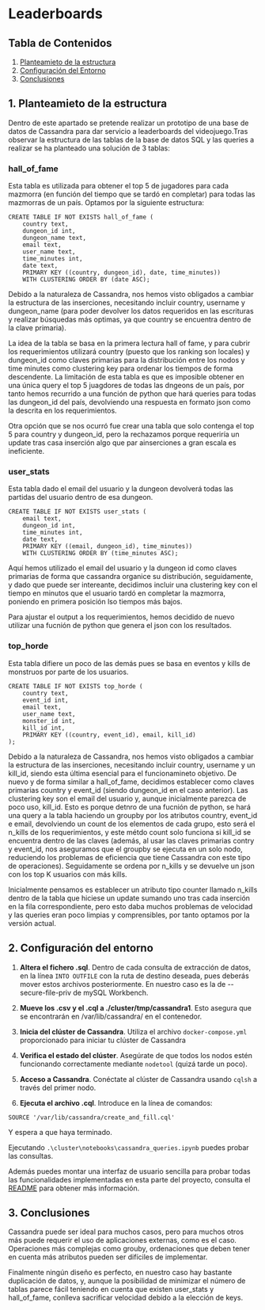 # Leaderboards
## Tabla de Contenidos

1. [Planteamieto de la estructura](#planteamiento-estructura)
3. [Configuración del Entorno](#configuración-del-entorno)
4. [Conclusiones](#conclusiones)

## 1. Planteamieto de la estructura

Dentro de este apartado se pretende realizar un prototipo de una base de datos de Cassandra para dar servicio a leaderboards del videojuego.Tras observar la estructura de las tablas de la base de datos SQL y las queries a realizar se ha planteado una solución de 3 tablas:

### hall_of_fame
Esta tabla es utilizada para obtener el top 5 de jugadores para cada mazmorra (en función del tiempo que se tardó en completar) para todas las mazmorras de un país. Optamos por la siguiente estructura:
```
CREATE TABLE IF NOT EXISTS hall_of_fame (
    country text,
    dungeon_id int,
    dungeon_name text,
    email text,
    user_name text,
    time_minutes int,
    date text,
    PRIMARY KEY ((country, dungeon_id), date, time_minutes))
    WITH CLUSTERING ORDER BY (date ASC);
```
Debido a la naturaleza de Cassandra, nos hemos visto obligados a cambiar la estructura de las inserciones, necesitando incluir country, username y dungeon_name (para poder devolver los datos requeridos en las escrituras y realizar búsquedas más optimas, ya que country se encuentra dentro de la clave primaria). 

La idea de la tabla se basa en la primera lectura hall of fame, y para cubrir los requerimientos utilizará country (puesto que los ranking son locales) y dungeon_id como claves primarias para la distribución entre los nodos y time minutes como clustering key para ordenar los tiempos de forma descendente. La limitación de esta tabla es que es imposible obtener en una única query el top 5 juagdores de todas las dngeons de un país, por tanto hemos recurrido a una función de python que hará queries para todas las dungeon_id del país, devolviendo una respuesta en formato json como la descrita en los requerimientos.

Otra opción que se nos ocurró fue crear una tabla que solo contenga el top 5 para country y dungeon_id, pero la rechazamos porque requeriría un update tras casa inserción algo que par ainserciones a gran escala es ineficiente.

### user_stats
Esta tabla dado el email del usuario y la dungeon devolverá todas las partidas del usuario dentro de esa dungeon.
```
CREATE TABLE IF NOT EXISTS user_stats (
    email text,
    dungeon_id int,
    time_minutes int,
    date text,
    PRIMARY KEY ((email, dungeon_id), time_minutes))
    WITH CLUSTERING ORDER BY (time_minutes ASC);
```
Aquí hemos utilizado el email del usuario y la dungeon id como claves primarias de forma que cassandra organice su distribución, seguidamente, y dado que puede ser intereante, decidimos incluir una clustering key con el tiempo en minutos que el usuario tardó en completar la mazmorra, poniendo en primera posición lso tiempos más bajos. 

Para ajustar el output a los requerimientos, hemos decidido de nuevo utilizar una fucnión de python que genera el json con los resultados.

### top_horde
Esta tabla difiere un poco de las demás pues se basa en eventos y kills de monstruos por parte de los usuarios.
```
CREATE TABLE IF NOT EXISTS top_horde (
    country text,
    event_id int,
    email text,
    user_name text,
    monster_id int,
    kill_id int,
    PRIMARY KEY ((country, event_id), email, kill_id)
);
```
Debido a la naturaleza de Cassandra, nos hemos visto obligados a cambiar la estructura de las inserciones, necesitando incluir country, username y un kill_id, siendo esta última esencial para el funcionamineto objetivo. De nuevo y de forma similar a hall_of_fame, decidimos establecer como claves primarias country y event_id (siendo dungeon_id en el caso anterior). Las clustering key son el email del usuario y, aunque inicialmente parezca de poco uso, kill_id. Esto es porque detnro de una fucnión de python, se hará una query a la tabla haciendo un groupby por los atributos country, event_id e email, devolviendo un count de los elementos de cada grupo, esto será el n_kills de los requerimientos, y este métdo count solo funciona si kill_id se encuentra dentro de las claves (además, al usar las claves primarias contry y event_id, nos aseguramos que el groupby se ejecuta en un solo nodo, reduciendo los problemas de eficiencia que tiene Cassandra con este tipo de operaciones). Seguidamente se ordena por n_kills y se devuelve un json con los top K usuarios con más kills.

Inicialmente pensamos es establecer un atributo tipo counter llamado n_kills dentro de la tabla que hiciese un update sumando uno tras cada inserción en la fila correspondiente, pero esto daba muchos problemas de velocidad y las queries eran poco limpias y comprensibles, por tanto optamos por la versión actual.


## 2. Configuración del entorno

1. **Altera el fichero .sql**. Dentro de cada consulta de extracción de datos, en la línea ```INTO OUTFILE``` con la ruta de destino deseada, pues deberás mover estos archivos posteriormente. En nuestro caso es la de --secure-file-priv de mySQL Workbench.

2. **Mueve los .csv y el .cql a ./cluster/tmp/cassandra1**. Esto asegura que se encontrarán en /var/lib/cassandra/ en el contenedor.

3. **Inicia del clúster de Cassandra**. Utiliza el archivo `docker-compose.yml`
    proporcionado para iniciar tu clúster de Cassandra
4. **Verifica el estado del clúster**. Asegúrate de que todos los nodos
    estén funcionando correctamente mediante `nodetool` (quizá tarde un
    poco).
5. **Acceso a Cassandra**. Conéctate al clúster de Cassandra usando
    `cqlsh` a través del primer nodo.
6. **Ejecuta el archivo .cql**. Introduce en la línea de comandos:
```
SOURCE '/var/lib/cassandra/create_and_fill.cql'
```
Y espera a que haya terminado.

Ejecutando `.\cluster\notebooks\cassandra_queries.ipynb` puedes probar las consultas.

Además puedes montar una interfaz de usuario sencilla para probar todas las funcionalidades implementadas en esta parte del proyecto, consulta el [README](../editor_niveles/README.md) para obtener más información.

## 3. Conclusiones

Cassandra puede ser ideal para muchos casos, pero para muchos otros más puede requerir el uso de aplicaciones externas, como es el caso. Operaciones más complejas como grouby, ordenaciones que deben tener en cuenta más atributos pueden ser difíciles de implementar.

Finalmente ningún diseño es perfecto, en nuestro caso hay bastante duplicación de datos, y, aunque la posibilidad de minimizar el número de tablas parece fácil teniendo en cuenta que existen user_stats y hall_of_fame, conlleva sacrificar velocidad debido a la elección de keys.